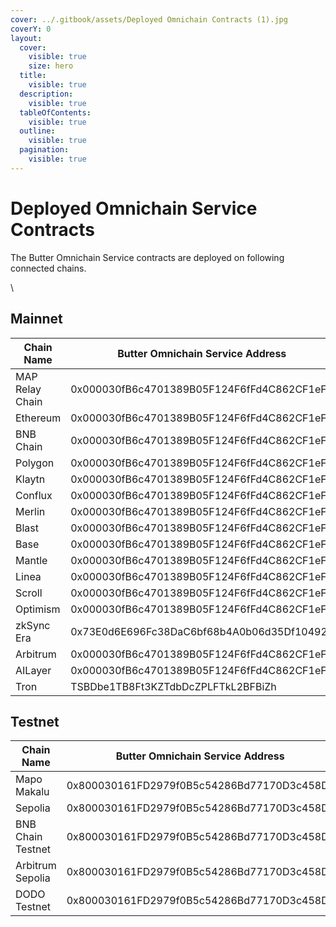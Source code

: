 ```yaml
---
cover: ../.gitbook/assets/Deployed Omnichain Contracts (1).jpg
coverY: 0
layout:
  cover:
    visible: true
    size: hero
  title:
    visible: true
  description:
    visible: true
  tableOfContents:
    visible: true
  outline:
    visible: true
  pagination:
    visible: true
---
```


# Deployed Omnichain Service Contracts

The Butter Omnichain Service contracts are deployed on following connected chains.

\

## Mainnet

| **Chain Name**  | **Butter Omnichain Service Address**       | Chain ID  |
|-----------------|--------------------------------------------| --------- |
| MAP Relay Chain | 0x000030fB6c4701389B05F124F6fFd4C862CF1eF9 | 22776     |
| Ethereum        | 0x000030fB6c4701389B05F124F6fFd4C862CF1eF9 | 1         |
| BNB Chain       | 0x000030fB6c4701389B05F124F6fFd4C862CF1eF9 | 56        |
| Polygon         | 0x000030fB6c4701389B05F124F6fFd4C862CF1eF9 | 137       |
| Klaytn          | 0x000030fB6c4701389B05F124F6fFd4C862CF1eF9 | 8217      |
| Conflux         | 0x000030fB6c4701389B05F124F6fFd4C862CF1eF9 | 1030      |
| Merlin          | 0x000030fB6c4701389B05F124F6fFd4C862CF1eF9 | 4200      |
| Blast           | 0x000030fB6c4701389B05F124F6fFd4C862CF1eF9 | 81457     |
| Base            | 0x000030fB6c4701389B05F124F6fFd4C862CF1eF9 | 8453      |
| Mantle          | 0x000030fB6c4701389B05F124F6fFd4C862CF1eF9 | 5000      |
| Linea           | 0x000030fB6c4701389B05F124F6fFd4C862CF1eF9 | 59144     |
| Scroll          | 0x000030fB6c4701389B05F124F6fFd4C862CF1eF9 | 534352    |
| Optimism        | 0x000030fB6c4701389B05F124F6fFd4C862CF1eF9 | 10        |
| zkSync Era      | 0x73E0d6E696Fc38DaC6bf68b4A0b06d35Df10492E | 324       |
| Arbitrum        | 0x000030fB6c4701389B05F124F6fFd4C862CF1eF9 | 42161     |
| AILayer         | 0x000030fB6c4701389B05F124F6fFd4C862CF1eF9 | 2649      |
| Tron            | TSBDbe1TB8Ft3KZTdbDcZPLFTkL2BFBiZh         | 728126428 |


## Testnet

| **Chain Name**    | **Butter Omnichain Service Address**       | Chain ID |
|-------------------|--------------------------------------------|----------|
| Mapo Makalu       | 0x800030161FD2979f0B5c54286Bd77170D3c458Da | 212      |
| Sepolia           | 0x800030161FD2979f0B5c54286Bd77170D3c458Da | 11155111 |
| BNB Chain Testnet | 0x800030161FD2979f0B5c54286Bd77170D3c458Da | 97       |
| Arbitrum Sepolia  | 0x800030161FD2979f0B5c54286Bd77170D3c458Da | 421614   |
| DODO Testnet      | 0x800030161FD2979f0B5c54286Bd77170D3c458Da | 53457    |
